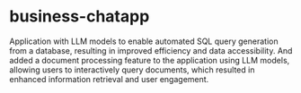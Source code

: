 # business-chatapp
Application with LLM models to enable automated SQL query generation from a database, resulting in improved efficiency and data accessibility. And added a document processing feature to the application using LLM models, allowing users to interactively query documents, which resulted in enhanced information retrieval and user engagement.

